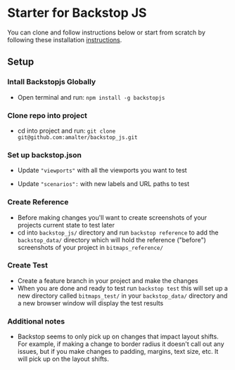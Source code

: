 # Starter for Backstop JS
You can clone and follow instructions below or start from scratch by following these installation [instructions](https://github.com/garris/BackstopJS/tree/master#installation).

## Setup
### Intall Backstopjs Globally
- Open terminal and run: `npm install -g backstopjs`

### Clone repo into project 
- cd into project and run:
`git clone git@github.com:amalter/backstop_js.git`

### Set up backstop.json
- Update `"viewports"` with all the viewports you want to test

- Update `"scenarios":` with new labels and URL paths to test

### Create Reference
- Before making changes you'll want to create screenshots of your projects current state to test later
- cd into `backstop_js/` directory and run `backstop reference` to add the `backstop_data/` directory which will hold the reference ("before") screenshots of your project in `bitmaps_reference/`

### Create Test
- Create a feature branch in your project and make the changes
- When you are done and ready to test run `backstop test` this will set up a new directory called `bitmaps_test/` in your `backstop_data/` directory and a new browser window will display the test results

### Additional notes
- Backstop seems to only pick up on changes that impact layout shifts. For example, if making a change to border radius it doesn't call out any issues, but if you make changes to padding, margins, text size, etc. It will pick up on the layout shifts.